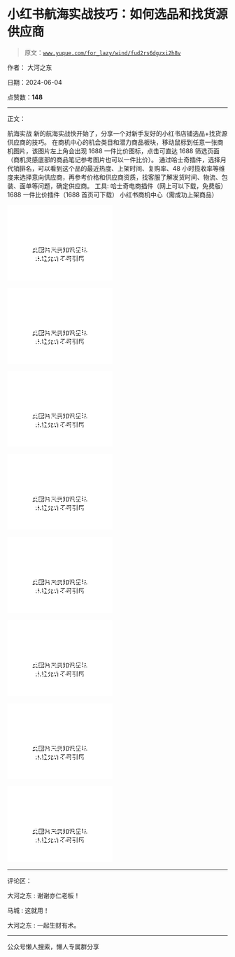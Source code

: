 # 小红书航海实战技巧：如何选品和找货源供应商

> 原文：[`www.yuque.com/for_lazy/wind/fud2rs6dgzxi2h8v`](https://www.yuque.com/for_lazy/wind/fud2rs6dgzxi2h8v)

作者： 大河之东

日期：2024-06-04

点赞数：**148**

* * *

正文：

航海实战 新的航海实战快开始了，分享一个对新手友好的小红书店铺选品+找货源供应商的技巧。
在商机中心的机会类目和潜力商品板块，移动鼠标到任意一张商机图片，该图片左上角会出现 1688 一件比价图标，点击可直达 1688 筛选页面（商机灵感底部的商品笔记参考图片也可以一件比价）。
通过哈士奇插件，选择月代销排名，可以看到这个品的最近热度、上架时间、复购率、48 小时揽收率等维度来选择意向供应商，再参考价格和供应商资质，找客服了解发货时间、物流、包装、面单等问题，确定供应商。
工具: 哈士奇电商插件（网上可以下载，免费版） 1688 一件比价插件（1688 首页可下载） 小红书商机中心（需成功上架商品）

![](img/4e1d9e9a299ed5691711191f9576e9cd.png)

![](img/eda4d30fbe8470d3e2de1cae60ee39e6.png)

![](img/c2cf7dd1c0b346f9291c7f183329ce73.png)

![](img/208c5b7ac8b2a3455e4d8199f76f818a.png)

![](img/54c3bb7764d1e9ec9166aba244f8815f.png)

![](img/a5b050914bd8e90b7106a48014f5a15b.png)

![](img/9123616950cba95bbe9dbeaab542cd0d.png)

![](img/d084f58db51fa75aa1253824ca986191.png)

* * *

评论区：

大河之东 : 谢谢亦仁老板！

马城 : 这就用！

大河之东 : 一起生财有术。

* * *

公众号懒人搜索，懒人专属群分享